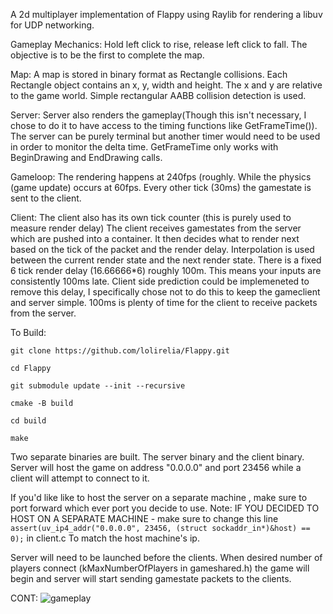 A 2d multiplayer implementation of Flappy using Raylib for rendering a libuv for UDP networking. 

Gameplay Mechanics:
Hold left click to rise, release left click to fall. The objective is to be the first to complete the map. 

Map:
A map is stored in binary format as Rectangle collisions. Each Rectangle object contains an x, y, width and height. The x and y are relative to the game world. 
Simple rectangular AABB collision detection is used. 

Server:
Server also renders the gameplay(Though this isn't necessary, I chose to do it to have access to the timing functions like GetFrameTime()). 
The server can be purely terminal but another timer would need to be used in order to monitor the delta time. GetFrameTime only works with BeginDrawing and EndDrawing calls.

Gameloop:
The rendering happens at 240fps (roughly. While the physics (game update) occurs at 60fps. Every other tick (30ms) the gamestate is sent to the client.

Client:
The client also has its own tick counter (this is purely used to measure render delay)
The client receives gamestates from the server which are pushed into a container. It then decides what to render next based on the tick of the packet and the render delay.
Interpolation is used between the current render state and the next render state. 
There is a fixed 6 tick render delay (16.66666*6) roughly 100m. This means your inputs are consistently 100ms late.
Client side prediction could be implemeneted to remove this delay, I specifically chose not to do this to keep the gameclient and server simple.
100ms is plenty of time for the client to receive packets from the server.

To Build:
```
git clone https://github.com/lolirelia/Flappy.git

cd Flappy

git submodule update --init --recursive

cmake -B build 

cd build

make
```

Two separate binaries are built. The server binary and the client binary. Server will host the game on address "0.0.0.0" and port 23456 while a client will attempt to connect to it.


If you'd like like to host the server on a separate machine , make sure to port forward which ever port you decide to use. 
Note: IF YOU DECIDED TO HOST ON A SEPARATE MACHINE - make sure to change this line `assert(uv_ip4_addr("0.0.0.0", 23456, (struct sockaddr_in*)&host) == 0);` in client.c To match the host machine's ip.


Server will need to be launched before the clients.
When desired number of players connect (kMaxNumberOfPlayers in gameshared.h) the game will begin and server will start sending gamestate packets to the clients.



CONT:
![gameplay](https://github.com/lolirelia/Flappy/assets/50451019/4f114199-046e-4b3c-bfb9-a0ae2e7e8ab2)

